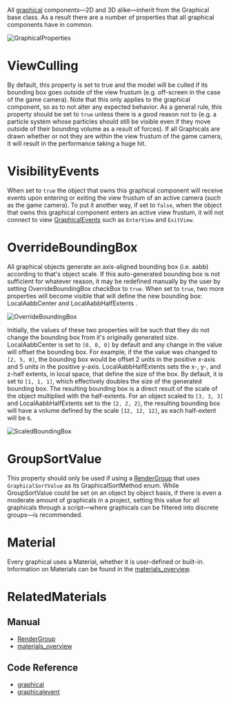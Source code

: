 All [graphical](https://github.com/zeroengineteam/ZeroDocs/blob/master/code_reference/class_reference/graphical.markdown) components—2D and 3D alike—inherit from the Graphical base class. As a result there are a number of properties that all graphical components have in common.



![GraphicalProperties](https://media.githubusercontent.com/media/zeroengineteam/ZeroFiles/master/doc_files/66457.png)


 # ViewCulling

By default, this property is set to true and the model will be culled if its bounding box goes outside of the view frustum (e.g. off-screen in the case of the game camera). Note that this only applies to the graphical component, so as to not alter any expected behavior. As a general rule, this property should be set to `true` unless there is a good reason not to (e.g. a particle system whose particles should still be visible even if they move outside of their bounding volume as a result of forces). If all Graphicals are drawn whether or not they are within the view frustum of the game camera, it will result in the performance taking a huge hit.

 # VisibilityEvents

When set to `true` the object that owns this graphical component will receive events upon entering or exiting the view frustum of an active camera (such as the game camera). To put it another way, if set to `false`, when the object that owns this graphical component enters an active view frustum, it will not connect to view [GraphicalEvents](https://github.com/zeroengineteam/ZeroDocs/blob/master/code_reference/class_reference/graphicalevent.markdown) such as `EnterView` and `ExitView`.

 # OverrideBoundingBox

All graphical objects generate an axis-aligned bounding box (i.e. aabb) according to that's object scale.  If this auto-generated bounding box is not sufficient for whatever reason, it may be redefined manually by the user by setting OverrideBoundingBox checkBox to `true`. When set to `true`, two more properties will become visible that will define the new bounding box: LocalAabbCenter  and LocalAabbHalfExtents .



![OverrideBoundingBox](https://media.githubusercontent.com/media/zeroengineteam/ZeroFiles/master/doc_files/47714.png)


Initially, the values of these two properties will be such that they do not change the bounding box from it's originally generated size. LocalAabbCenter  is set to `[0, 0, 0]` by default and any change in the value will offset the bounding box. For example, if the the value was changed to `[2, 5, 0]`, the bounding box would be offset 2 units in the positive x-axis and 5 units in the positive y-axis. LocalAabbHalfExtents  sets the x-, y-, and z-half extents, in local space, that define the size of the box. By default, it is set to `[1, 1, 1]`, which effectively doubles the size of the generated bounding box. The resulting bounding box is a direct result of the scale of the object multiplied with the half-extents. For an object scaled to `[3, 3, 3]` and LocalAabbHalfExtents  set to the `[2, 2, 2]`, the resulting bounding box will have a volume defined by the scale `[12, 12, 12]`, as each half-extent will be `6`.



![ScaledBoundingBox](https://media.githubusercontent.com/media/zeroengineteam/ZeroFiles/master/doc_files/66459.png)


 # GroupSortValue

This property should only be used if using a [RenderGroup](https://github.com/zeroengineteam/ZeroDocs/blob/master/zero_editor_documentation/zeromanual/graphics/rendergroups.markdown) that uses `GraphicalSortValue` as its GraphicalSortMethod enum. While GroupSortValue  could be set on an object by object basis, if there is even a moderate amount of graphicals in a project, setting this value for all graphicals through a script—where graphicals can be filtered into discrete groups—is recommended.

 # Material

Every graphical uses a Material, whether it is user-defined or built-in. Information on Materials can be found in the [materials_overview](https://github.com/zeroengineteam/ZeroDocs/blob/master/zero_editor_documentation/zeromanual/graphics/materials/materials_overview.markdown).

 # RelatedMaterials
 ## Manual
- [RenderGroup](https://github.com/zeroengineteam/ZeroDocs/blob/master/zero_editor_documentation/zeromanual/graphics/rendergroups.markdown)
- [materials_overview](https://github.com/zeroengineteam/ZeroDocs/blob/master/zero_editor_documentation/zeromanual/graphics/materials/materials_overview.markdown)

 ## Code Reference
- [graphical](https://github.com/zeroengineteam/ZeroDocs/blob/master/code_reference/class_reference/graphical.markdown)
- [graphicalevent](https://github.com/zeroengineteam/ZeroDocs/blob/master/code_reference/class_reference/graphicalevent.markdown)
 

